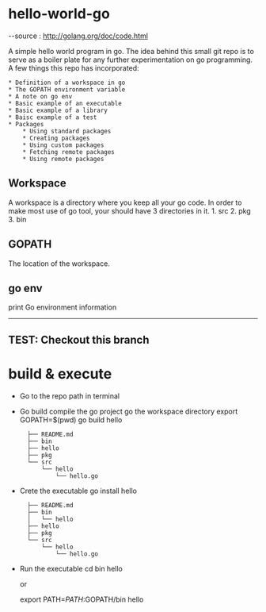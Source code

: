 # hello-world-go

--source : http://golang.org/doc/code.html

A simple hello world program in go. The idea behind this small git repo is to serve as a boiler plate for any further experimentation on go programming. A few things this repo has incorporated:

 	* Definition of a workspace in go
 	* The GOPATH environment variable
 	* A note on go env
 	* Basic example of an executable
 	* Basic example of a library 
 	* Baisc example of a test
 	* Packages
 		* Using standard packages
 		* Creating packages
 		* Using custom packages
 		* Fetching remote packages
 		* Using remote packages

## Workspace
A workspace is a directory where you keep all your go code. In order to make most use of go tool, your should have 3 directories in it.
	1. src
	2. pkg
	3. bin

## GOPATH
The location of the workspace.

## go env
print Go environment information

---
TEST: Checkout this branch
---
# build & execute

* Go to the repo path in terminal
* Go build compile the go project
	go the workspace directory
	export GOPATH=$(pwd)
	go build hello

		├── README.md
		├── bin
		├── hello
		├── pkg
		└── src
		    └── hello
		        └── hello.go
* Crete the executable
	go install hello

		├── README.md
		├── bin
		│   └── hello
		├── hello
		├── pkg
		└── src
		    └── hello
		        └── hello.go
* Run the executable
	cd bin
	hello

	or

	export PATH=$PATH:$GOPATH/bin
	hello